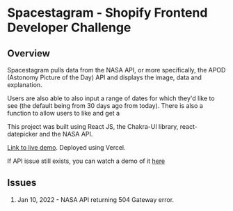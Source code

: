 # Spacestagram - Shopify Frontend Developer Challenge 

## Overview

Spacestagram pulls data from the NASA API, or more specifically, the APOD (Astonomy Picture of the Day) API and displays the image, data and explanation.

Users are also able to also input a range of dates for which they'd like to see (the default being from 30 days ago from today). There is also a function to allow users to like and get a 
 
This project was built using React JS, the Chakra-UI library, react-datepicker and the NASA API.

[Link to live demo](https://shopify-spacestagram-alpha.vercel.app). Deployed using Vercel.

If API issue still exists, you can watch a demo of it [here](https://youtu.be/3eBSqeKrHac)

## Issues
1. Jan 10, 2022 - NASA API returning 504 Gateway error.
